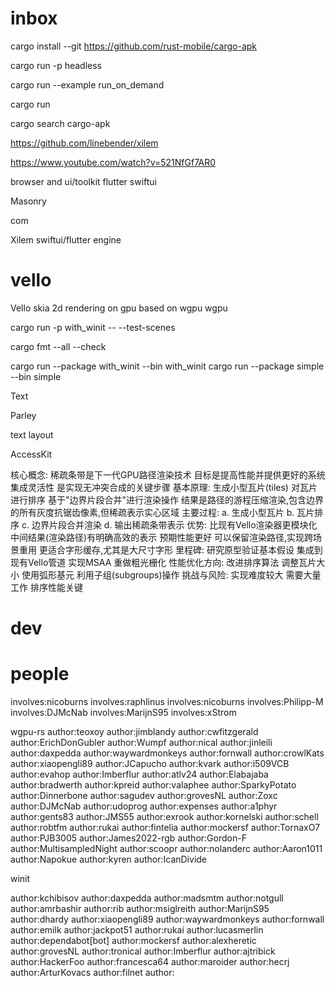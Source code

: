 # inbox

cargo install --git https://github.com/rust-mobile/cargo-apk

cargo run -p headless

cargo run --example run_on_demand

cargo run

cargo search cargo-apk

https://github.com/linebender/xilem

https://www.youtube.com/watch?v=521NfGf7AR0

browser and ui/toolkit flutter swiftui

Masonry

com

Xilem
swiftui/flutter engine

# vello

Vello
skia 
2d rendering on gpu based on wgpu
wgpu

cargo run -p with_winit -- --test-scenes

cargo fmt --all --check

cargo run --package with_winit --bin with_winit
cargo run --package simple --bin simple


Text

Parley

text layout

AccessKit

核心概念:
稀疏条带是下一代GPU路径渲染技术
目标是提高性能并提供更好的系统集成灵活性
是实现无冲突合成的关键步骤
基本原理:
生成小型瓦片(tiles)
对瓦片进行排序
基于"边界片段合并"进行渲染操作
结果是路径的游程压缩渲染,包含边界的所有灰度抗锯齿像素,但稀疏表示实心区域
主要过程:
a. 生成小型瓦片
b. 瓦片排序
c. 边界片段合并渲染
d. 输出稀疏条带表示
优势:
比现有Vello渲染器更模块化
中间结果(渲染路径)有明确高效的表示
预期性能更好
可以保留渲染路径,实现跨场景重用
更适合字形缓存,尤其是大尺寸字形
里程碑:
研究原型验证基本假设
集成到现有Vello管道
实现MSAA
重做粗光栅化
性能优化方向:
改进排序算法
调整瓦片大小
使用弧形基元
利用子组(subgroups)操作
挑战与风险:
实现难度较大
需要大量工作
排序性能关键

# dev


# 



# people

involves:nicoburns
involves:raphlinus
involves:nicoburns
involves:Philipp-M
involves:DJMcNab
involves:MarijnS95
involves:xStrom






wgpu-rs
author:teoxoy
author:jimblandy
author:cwfitzgerald
author:ErichDonGubler
author:Wumpf
author:nical
author:jinleili
author:daxpedda
author:waywardmonkeys
author:fornwall
author:crowlKats
author:xiaopengli89
author:JCapucho
author:kvark
author:i509VCB
author:evahop
author:Imberflur
author:atlv24
author:Elabajaba
author:bradwerth
author:kpreid
author:valaphee
author:SparkyPotato
author:Dinnerbone
author:sagudev
author:grovesNL
author:Zoxc
author:DJMcNab
author:udoprog
author:expenses
author:a1phyr
author:gents83
author:JMS55
author:exrook
author:kornelski
author:schell
author:robtfm
author:rukai
author:fintelia
author:mockersf
author:TornaxO7
author:PJB3005
author:James2022-rgb
author:Gordon-F
author:MultisampledNight
author:scoopr
author:nolanderc
author:Aaron1011
author:Napokue
author:kyren
author:IcanDivide



winit

author:kchibisov
author:daxpedda
author:madsmtm
author:notgull
author:amrbashir
author:rib
author:msiglreith
author:MarijnS95
author:dhardy
author:xiaopengli89
author:waywardmonkeys
author:fornwall
author:emilk
author:jackpot51
author:rukai
author:lucasmerlin
author:dependabot[bot]
author:mockersf
author:alexheretic
author:grovesNL
author:tronical
author:Imberflur
author:ajtribick
author:HackerFoo
author:francesca64
author:maroider
author:hecrj
author:ArturKovacs
author:filnet
author:
